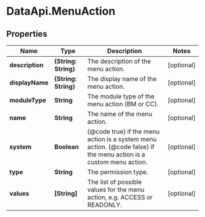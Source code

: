 # DataApi.MenuAction

## Properties

Name | Type | Description | Notes
------------ | ------------- | ------------- | -------------
**description** | **{String: String}** | The description of the menu action. | [optional] 
**displayName** | **{String: String}** | The display name of the menu action. | [optional] 
**moduleType** | **String** | The module type of the menu action (BM or CC). | [optional] 
**name** | **String** | The name of the menu action. | [optional] 
**system** | **Boolean** | {@code true} if the menu action is a system menu action. {@code false} if the menu action is a custom menu  action. | [optional] 
**type** | **String** | The permission type. | [optional] 
**values** | **[String]** | The list of possible values for the menu action, e.g. ACCESS or READONLY. | [optional] 


